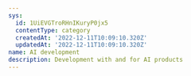 ```yaml
---
sys:
  id: 1UiEVGTroRHnIKuryP0jx5
  contentType: category
  createdAt: '2022-12-11T10:09:10.320Z'
  updatedAt: '2022-12-11T10:09:10.320Z'
name: AI development
description: Development with and for AI products
---
```

